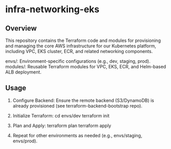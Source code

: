 # infra-networking-eks

## Overview

This repository contains the Terraform code and modules for provisioning and
managing the core AWS infrastructure for our Kubernetes platform, including
VPC, EKS cluster, ECR, and related networking components.

envs/: Environment-specific configurations (e.g., dev, staging, prod).
modules/: Reusable Terraform modules for VPC, EKS, ECR, and Helm-based ALB deployment.

## Usage

1. Configure Backend:
Ensure the remote backend (S3/DynamoDB) is already provisioned
(see terraform-backend-bootstrap repo).

2. Initialize Terraform:
cd envs/dev
terraform init

3. Plan and Apply:
terraform plan
terraform apply

4. Repeat for other environments as needed (e.g., envs/staging, envs/prod).

